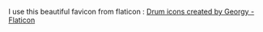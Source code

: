 I use this beautiful favicon from flaticon :
<a href="https://www.flaticon.com/free-icons/drum" title="drum icons">Drum icons created by Georgy - Flaticon</a>
